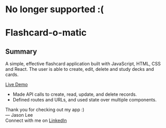# No longer supported :( #

# Flashcard-o-matic

## Summary
A simple, effective flashcard application built with JavaScript, HTML, CSS and React.
The user is able to create, edit, delete and study decks and cards.

[Live Demo](https://flashcard-alpha.vercel.app/)

- Made API calls to create, read, update, and delete records.
- Defined routes and URLs, and used state over multiple components.

Thank you for checking out my app :) <br />
— Jason Lee<br />
Connect with me on [LinkedIn](https://www.linkedin.com/in/jason-jisu-lee)
